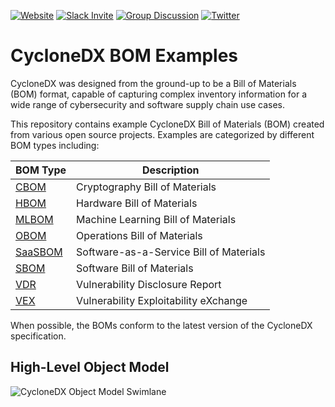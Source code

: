 [![Website](https://img.shields.io/badge/https://-cyclonedx.org-blue.svg)](https://cyclonedx.org/)
[![Slack Invite](https://img.shields.io/badge/Slack-Join-blue?logo=slack&labelColor=393939)](https://cyclonedx.org/slack/invite)
[![Group Discussion](https://img.shields.io/badge/discussion-groups.io-blue.svg)](https://groups.io/g/CycloneDX)
[![Twitter](https://img.shields.io/twitter/url/http/shields.io.svg?style=social&label=Follow)](https://twitter.com/CycloneDX_Spec)


# CycloneDX BOM Examples
CycloneDX was designed from the ground-up to be a Bill of Materials (BOM) format, capable of capturing complex inventory 
information for a wide range of cybersecurity and software supply chain use cases.

This repository contains example CycloneDX Bill of Materials (BOM) created from various open source projects. Examples 
are categorized by different BOM types including:

| BOM Type           | Description                             |
|--------------------|-----------------------------------------|
| [CBOM](CBOM)       | Cryptography Bill of Materials          |
| [HBOM](HBOM)       | Hardware Bill of Materials              |
| [MLBOM](MLBOM)     | Machine Learning Bill of Materials      |
| [OBOM](OBOM)       | Operations Bill of Materials            |
| [SaaSBOM](SaaSBOM) | Software-as-a-Service Bill of Materials |
| [SBOM](SBOM)       | Software Bill of Materials              |
| [VDR](VDR)         | Vulnerability Disclosure Report         |
| [VEX](VEX)         | Vulnerability Exploitability eXchange   |

When possible, the BOMs conform to the latest version of the CycloneDX specification.

## High-Level Object Model
![CycloneDX Object Model Swimlane](https://cyclonedx.org/theme/assets/images/CycloneDX-Object-Model-Swimlane.svg)
